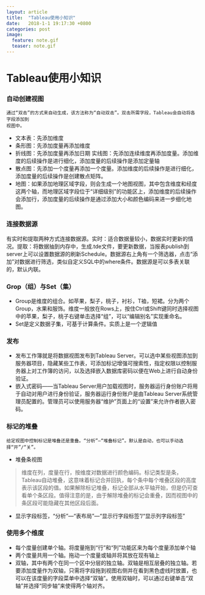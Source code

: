```yaml
---
layout: article
title:  "Tableau使用小知识"
date:   2018-1-1 19:17:30 +0800
categories: post
image:
  feature: note.gif
  teaser: note.gif
---
```


# Tableau使用小知识
### 自动创建视图
```
通过“双击”的方式来自动生成，该方法称为“自动双击”。双击所需字段，Tableau会自动将各字段添加到
视图中。
```
- 文本表：先添加维度
- 条形图：先添加度量再添加维度
- 折线图：先添加度量再添加日期
实线图：先添加连续维度再添加度量。添加维度的后续操作是进行细化，添加度量的后续操作是添加定量轴
- 散点图：先添加一个度量再添加一个度量。添加维度的后续操作是进行细化，添加度量的后续操作是创建散点矩阵。
- 地图：如果添加地理区域字段，则会生成一个地图视图，其中包含维度和经度这两个轴，而地理区域字段位于“详细级别”的功能区上，添加维度的后续操作会添加行，添加度量的后续操作是通过添加大小和颜色编码来进一步细化地图。

### 连接数据源
有实时和提取两种方式连接数据源。实时：适合数据量较小，数据实时更新的情况。提取：将数据抽到内存中，生成.tde文件，要更新数据，当报表publish到server上可以设置数据源的刷新Schedule。数据源右上角有一个筛选器，点击“添加”对数据进行筛选，类似自定义SQL中的where条件。数据源是可以多表关联的，默认内联。

### Grop（组）与Set（集）
- Group是维度的组合。如苹果，梨子，桃子，衬衫，T裇，短裙。分为两个Group，水果和服饰。维度一般放在Rows上，按住Ctrl或Shift键同时选择视图中的苹果，梨子，桃子右键单击选择“组”，可以“编辑别名”实现重命名。
- Set是定义数据子集，可基于计算条件。实质上是一个逻辑值

### 发布
- 发布工作簿就是将数据视图发布到Tableau Server。可以选中某些视图添加到服务器项目，隐藏某些工作表，可添加标记增强可搜索性，指定权限以控制服务器上对工作簿的访问，以及选择嵌入数据库密码以便在Web上进行自动身份验证。
- 嵌入式密码——当Tableau Server用户加载视图时，服务器运行身份账户将用于自动对用户进行身份验证，服务器运行身份账户是由Tableau Server系统管理员配置的。管理员可以使用服务器“维护”页面上的“设置”来允许作者嵌入密码。

### 标记的堆叠
```
给定视图中控制标记是堆叠还是重叠。“分析”—“堆叠标记”。默认是自动，也可以手动选择“开”/“关”。
```
- 堆叠条视图
> 维度在列，度量在行，按维度对数据进行颜色编码。标记类型是条，Tableau自动堆叠，这意味着标记合并回执，每个条中每个堆叠区段的高度表示该区段的值。如果解除标记堆叠，标记全部从水平轴开始，但是仍可查看单个条区段。值得注意的是，由于解除堆叠的标记会重叠，因而视图中的条区段可能隐藏在其他区段后面。
- 显示字段标签，“分析”—“表布局”—“显示行字段标签”/“显示列字段标签”

### 使用多个维度
- 每个度量创建单个轴。将度量拖到“行”和“列”功能区来为每个度量添加单个轴
- 两个度量共用一个轴。拖动一个度量或轴并将其放在现有轴上
- 双轴，其中有两个在同一个区中分层的独立轴。双轴是相互层叠的独立轴。若要添加度量作为双轴，只需将字段拖到视图右侧并在看到黑色虚线时放置，也可以在该度量的字段菜单中选择“双轴”。使用双轴时，可以通过右键单击“双轴”并选择“同步轴”来使得两个轴对齐。